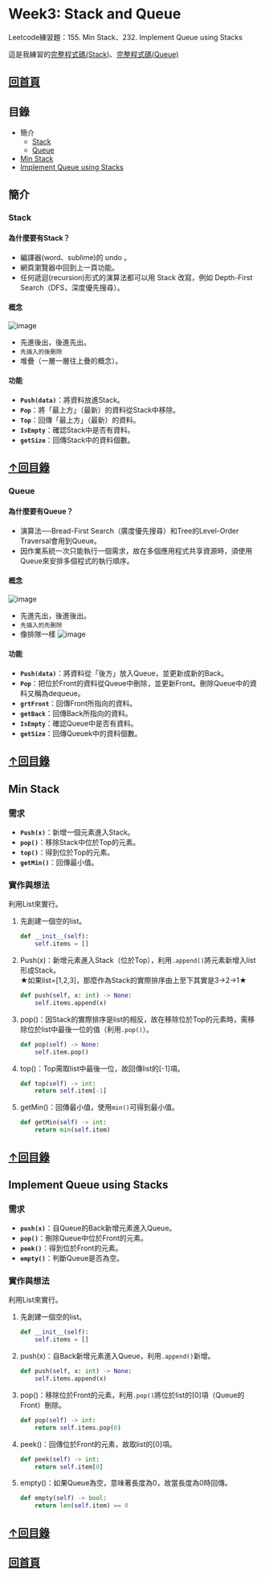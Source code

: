 # Week3: Stack and Queue
Leetcode練習題：155. Min Stack、232. Implement Queue using Stacks

這是我練習的[完整程式碼(Stack)](https://github.com/HTY62006/MyLearningNote/blob/master/Leetcode/week3/155.%20Min%20Stack.py)、[完整程式碼(Queue)](https://github.com/HTY62006/MyLearningNote/blob/master/Leetcode/week3/232.%20Implement%20Queue%20using%20Stacks.py)

## [回首頁](https://github.com/HTY62006/MyLearningNote)

## 目錄
  * 簡介
    * [Stack](https://github.com/HTY62006/MyLearningNote/blob/master/%E7%AD%86%E8%A8%98/02_Stack%20&%20Queue.md#stack)
    * [Queue](https://github.com/HTY62006/MyLearningNote/blob/master/%E7%AD%86%E8%A8%98/02_Stack%20&%20Queue.md#queue)
  * [Min Stack](https://github.com/HTY62006/MyLearningNote/blob/master/%E7%AD%86%E8%A8%98/02_Stack%20&%20Queue.md#min-stack)
  * [Implement Queue using Stacks](https://github.com/HTY62006/MyLearningNote/blob/master/%E7%AD%86%E8%A8%98/02_Stack%20&%20Queue.md#implement-queue-using-stacks)
## 簡介
### Stack
#### 為什麼要有Stack？
  * 編譯器(word、sublime)的 undo 。
  * 網頁瀏覽器中回到上一頁功能。
  * 任何遞迴(recursion)形式的演算法都可以用 Stack 改寫，例如 Depth-First Search（DFS，深度優先搜尋）。
#### 概念
![image](https://images.plurk.com/uSBU6dR5mM2KECR0Kxlzu.png)
  * 先進後出，後進先出。
  * `先插入的後刪除`
  * 堆疊（一層一層往上疊的概念）。
#### 功能
  * **`Push(data)`**：將資料放進Stack。
  * **`Pop`**：將「最上方」（最新）的資料從Stack中移除。
  * **`Top`**：回傳「最上方」（最新）的資料。
  * **`IsEmpty`**：確認Stack中是否有資料。
  * **`getSize`**：回傳Stack中的資料個數。

## [↑回目錄](https://github.com/HTY62006/MyLearningNote/blob/master/%E7%AD%86%E8%A8%98/02_Stack%20&%20Queue.md#%E7%9B%AE%E9%8C%84)

### Queue
#### 為什麼要有Queue？
  * 演算法──Bread-First Search（廣度優先搜尋）和Tree的Level-Order Traversal會用到Queue。
  * 因作業系統一次只能執行一個需求，故在多個應用程式共享資源時，須使用Queue來安排多個程式的執行順序。
#### 概念
![image](https://images.plurk.com/1OipRi9PnsLT8T65EwOiEK.png)
  * 先進先出，後進後出。
  * `先插入的先刪除`
  * 像排隊一樣
![image](https://images.plurk.com/40mSgBftqNG1TIIgbCURQo.png)
#### 功能
  * **`Push(data)`**：將資料從「後方」放入Queue，並更新成新的Back。
  * **`Pop`**：把位於Front的資料從Queue中刪除，並更新Front。刪除Queue中的資料又稱為dequeue。
  * **`grtFront`**：回傳Front所指向的資料。
  * **`getBack`**：回傳Back所指向的資料。
  * **`IsEmpty`**：確認Queue中是否有資料。
  * **`getSize`**：回傳Queuek中的資料個數。

## [↑回目錄](https://github.com/HTY62006/MyLearningNote/blob/master/%E7%AD%86%E8%A8%98/02_Stack%20&%20Queue.md#%E7%9B%AE%E9%8C%84)

## Min Stack
### 需求
  * **`Push(x)`**：新增一個元素進入Stack。
  * **`pop()`**：移除Stack中位於Top的元素。
  * **`top()`**：得到位於Top的元素。
  * **`getMin()`**：回傳最小值。
### 實作與想法
利用List來實行。
1. 先創建一個空的list。
   ```Python
   def __init__(self):
       self.items = []
   ```
2. Push(x)：新增元素進入Stack（位於Top），利用`.append()`將元素新增入list形成Stack。
   <br>★如果list=[1,2,3]，那麼作為Stack的實際排序由上至下其實是3→2→1★
   ```Python
   def push(self, x: int) -> None:
       self.items.append(x)
   ```
3. pop()：因Stack的實際排序是list的相反，故在移除位於Top的元素時，需移除位於list中最後一位的值（利用`.pop()`）。
   ```Python
   def pop(self) -> None:
       self.item.pop()
   ```
4. top()：Top需取list中最後一位，故回傳list的[-1]項。
   ```Python
   def top(self) -> int:
       return self.item[-1]
   ```
5. getMin()：回傳最小值，使用`min()`可得到最小值。
   ```Python
   def getMin(self) -> int:
       return min(self.item)
   ```
   
## [↑回目錄](https://github.com/HTY62006/MyLearningNote/blob/master/%E7%AD%86%E8%A8%98/02_Stack%20&%20Queue.md#%E7%9B%AE%E9%8C%84)

## Implement Queue using Stacks
### 需求
  * **`push(x)`**：自Queue的Back新增元素進入Queue。
  * **`pop()`**：刪除Queue中位於Front的元素。
  * **`peek()`**：得到位於Front的元素。
  * **`empty()`**：判斷Queue是否為空。
### 實作與想法
利用List來實行。
1. 先創建一個空的list。
   ```Python
   def __init__(self):
       self.items = []
   ```
2. push(x)：自Back新增元素進入Queue，利用`.append()`新增。
   ```Python
   def push(self, x: int) -> None:
       self.items.append(x)
   ```
3. pop()：移除位於Front的元素，利用`.pop()`將位於list的[0]項（Queue的Front）刪除。
   ```Python
   def pop(self) -> int:
       return self.items.pop(0)
   ```
4. peek()：回傳位於Front的元素，故取list的[0]項。
   ```Python
   def peek(self) -> int:
       return self.item[0]
   ```
5. empty()：如果Queue為空，意味著長度為0，故當長度為0時回傳。
   ```Python
   def empty(self) -> bool:
       return len(self.item) == 0
   ```
   
## [↑回目錄](https://github.com/HTY62006/MyLearningNote/blob/master/%E7%AD%86%E8%A8%98/02_Stack%20&%20Queue.md#%E7%9B%AE%E9%8C%84)
## [回首頁](https://github.com/HTY62006/MyLearningNote)
